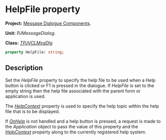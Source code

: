 # HelpFile property #

**Project:** [Message Dialogue Components](MessageDialogComponents.md).

**Unit:** _PJMessageDialog_.

**Class:** _[TPJVCLMsgDlg](TPJVCLMsgDlg.md)_

```pascal
property HelpFile: string;
```

## Description ##

Set the _HelpFile_ property to specify the help file to be used when a Help button is clicked or F1 is pressed in the dialogue. If _HelpFile_ is set to the empty string then the help file associated with the parent form or application is used.

The _[HelpContext](TPJVCLMsgDlgHelpContext.md)_ property is used to specify the help topic within the help file that is to be displayed.

If _[OnHelp](TPJVCLMsgDlgOnHelp.md)_ is not handled and a help button is pressed, a request is made to the _Application_ object to pass the value of this property and the _[HelpContext](TPJVCLMsgDlgHelpContext.md)_ property along to the currently registered help system.